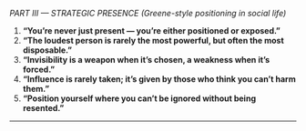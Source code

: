 *PART III — STRATEGIC PRESENCE (Greene-style positioning in social life)*

1. **“You’re never just present — you’re either positioned or exposed.”**
2. **“The loudest person is rarely the most powerful, but often the most disposable.”**
3. **“Invisibility is a weapon when it’s chosen, a weakness when it’s forced.”**
4. **“Influence is rarely taken; it’s given by those who think you can’t harm them.”**
5. **“Position yourself where you can’t be ignored without being resented.”**

---
